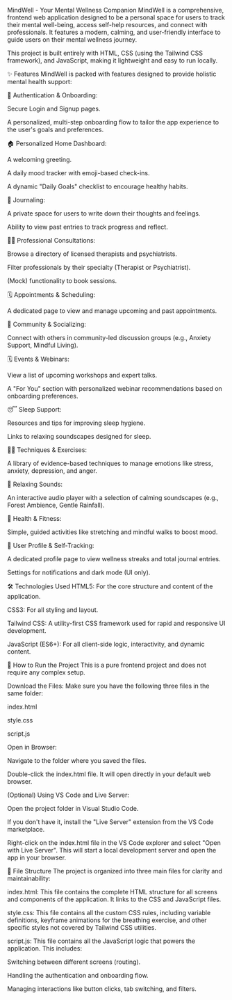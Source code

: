 MindWell - Your Mental Wellness Companion
MindWell is a comprehensive, frontend web application designed to be a personal space for users to track their mental well-being, access self-help resources, and connect with professionals. It features a modern, calming, and user-friendly interface to guide users on their mental wellness journey.

This project is built entirely with HTML, CSS (using the Tailwind CSS framework), and JavaScript, making it lightweight and easy to run locally.

✨ Features
MindWell is packed with features designed to provide holistic mental health support:

🔐 Authentication & Onboarding:

Secure Login and Signup pages.

A personalized, multi-step onboarding flow to tailor the app experience to the user's goals and preferences.

🏠 Personalized Home Dashboard:

A welcoming greeting.

A daily mood tracker with emoji-based check-ins.

A dynamic "Daily Goals" checklist to encourage healthy habits.

📝 Journaling:

A private space for users to write down their thoughts and feelings.

Ability to view past entries to track progress and reflect.

🧑‍⚕️ Professional Consultations:

Browse a directory of licensed therapists and psychiatrists.

Filter professionals by their specialty (Therapist or Psychiatrist).

(Mock) functionality to book sessions.

🗓️ Appointments & Scheduling:

A dedicated page to view and manage upcoming and past appointments.

👥 Community & Socializing:

Connect with others in community-led discussion groups (e.g., Anxiety Support, Mindful Living).

🗓️ Events & Webinars:

View a list of upcoming workshops and expert talks.

A "For You" section with personalized webinar recommendations based on onboarding preferences.

😴 Sleep Support:

Resources and tips for improving sleep hygiene.

Links to relaxing soundscapes designed for sleep.

🧘‍♀️ Techniques & Exercises:

A library of evidence-based techniques to manage emotions like stress, anxiety, depression, and anger.

🎵 Relaxing Sounds:

An interactive audio player with a selection of calming soundscapes (e.g., Forest Ambience, Gentle Rainfall).

🏃 Health & Fitness:

Simple, guided activities like stretching and mindful walks to boost mood.

👤 User Profile & Self-Tracking:

A dedicated profile page to view wellness streaks and total journal entries.

Settings for notifications and dark mode (UI only).

🛠️ Technologies Used
HTML5: For the core structure and content of the application.

CSS3: For all styling and layout.

Tailwind CSS: A utility-first CSS framework used for rapid and responsive UI development.

JavaScript (ES6+): For all client-side logic, interactivity, and dynamic content.

🚀 How to Run the Project
This is a pure frontend project and does not require any complex setup.

Download the Files: Make sure you have the following three files in the same folder:

index.html

style.css

script.js

Open in Browser:

Navigate to the folder where you saved the files.

Double-click the index.html file. It will open directly in your default web browser.

(Optional) Using VS Code and Live Server:

Open the project folder in Visual Studio Code.

If you don't have it, install the "Live Server" extension from the VS Code marketplace.

Right-click on the index.html file in the VS Code explorer and select "Open with Live Server". This will start a local development server and open the app in your browser.

📁 File Structure
The project is organized into three main files for clarity and maintainability:

index.html: This file contains the complete HTML structure for all screens and components of the application. It links to the CSS and JavaScript files.

style.css: This file contains all the custom CSS rules, including variable definitions, keyframe animations for the breathing exercise, and other specific styles not covered by Tailwind CSS utilities.

script.js: This file contains all the JavaScript logic that powers the application. This includes:

Switching between different screens (routing).

Handling the authentication and onboarding flow.

Managing interactions like button clicks, tab switching, and filters.
